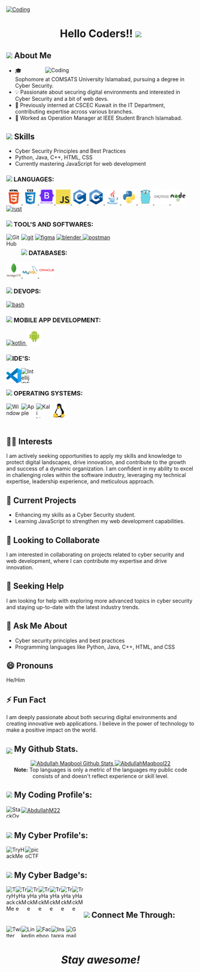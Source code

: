 <a href="https://www.linkedin.com/in/abdullah-maqbool-8b469a25b/" target="blank"><img align="center" alt="Coding" width="1000" src="https://developers.giphy.com/branch/master/static/api-512d36c09662682717108a38bbb5c57d.gif"></a>
<h1 align="center">Hello Coders!!  <img src="https://media.giphy.com/media/hvRJCLFzcasrR4ia7z/giphy.gif" width="35"></h1>

## <img src="https://i.postimg.cc/fk42RgCk/about-me.gif" width="5%">  About Me
<a href="https://www.linkedin.com/in/abdullah-maqbool-8b469a25b/">
<img align="right" alt="Coding" width="400" src="https://i.postimg.cc/HngxzRQj/programming.gif" />
</a>

- 🎓 Sophomore at COMSATS University Islamabad, pursuing a degree in Cyber Security.
- 💡 Passionate about securing digital environments and interested in Cyber Security and a bit of web devs.
- 💼 Previously interned at CSCEC Kuwait in the IT Department, contributing expertise across various branches.
- 🚀 Worked as Operation Manager at IEEE Student Branch Islamabad.
##  <img src="https://media2.giphy.com/media/QssGEmpkyEOhBCb7e1/giphy.gif?cid=ecf05e47a0n3gi1bfqntqmob8g9aid1oyj2wr3ds3mg700bl&rid=giphy.gif" width ="3%"> Skills

- Cyber Security Principles and Best Practices
- Python, Java, C++, HTML, CSS
- Currently mastering JavaScript for web development

### <img src = "https://i.postimg.cc/VkYz479j/Programming-Languages.gif" width=5%> LANGUAGES:
<p align="left"> <a href="https://html.spec.whatwg.org/multipage/" target="_blank"> <img src="https://raw.githubusercontent.com/devicons/devicon/master/icons/html5/html5-original-wordmark.svg" alt="html5" width="40" height="40"/> </a><a href="https://www.w3.org/Style/CSS/" target="_blank"> <img src="https://raw.githubusercontent.com/devicons/devicon/master/icons/css3/css3-original-wordmark.svg" alt="css3" width="40" height="40"/> </a>  <a href="https://getbootstrap.com" target="_blank"> <img src="https://raw.githubusercontent.com/devicons/devicon/master/icons/bootstrap/bootstrap-plain-wordmark.svg" alt="bootstrap" width="40" height="40"/> </a> <a href="https://developer.mozilla.org/en-US/docs/Web/JavaScript" target="_blank"> <img src="https://raw.githubusercontent.com/devicons/devicon/master/icons/javascript/javascript-original.svg" alt="javascript" width="40" height="40"/> </a><a href="https://www.open-std.org/jtc1/sc22/wg14/" target="_blank" rel="noreferrer"> <img src="https://raw.githubusercontent.com/devicons/devicon/master/icons/c/c-original.svg" alt="c" width="40" height="40"/> </a>  <a href="https://isocpp.org/" target="_blank"> <img src="https://raw.githubusercontent.com/devicons/devicon/master/icons/cplusplus/cplusplus-original.svg" alt="cplusplus" width="40" height="40"/> </a>   <a href="https://www.java.com" target="_blank"> <img src="https://raw.githubusercontent.com/devicons/devicon/master/icons/java/java-original.svg" alt="java" width="40" height="40"/> </a>  <a href="https://www.python.org" target="_blank"> <img src="https://raw.githubusercontent.com/devicons/devicon/master/icons/python/python-original.svg" alt="python" width="40" height="40"/> </a>
<align="left"> <a href="https://golang.org" target="_blank" rel="noreferrer"> <img src="https://raw.githubusercontent.com/devicons/devicon/master/icons/go/go-original.svg" alt="go" width="40" height="40"/> </a>
<a href="https://expressjs.com" target="_blank" rel="noreferrer"> <img src="https://raw.githubusercontent.com/devicons/devicon/master/icons/express/express-original-wordmark.svg" alt="express" width="40" height="40"/> </a>
<a href="https://nodejs.org" target="_blank" rel="noreferrer"> <img src="https://raw.githubusercontent.com/devicons/devicon/master/icons/nodejs/nodejs-original-wordmark.svg" alt="nodejs" width="40" height="40"/> </a> 
<a href="https://www.rust-lang.org" target="_blank" rel="noreferrer"> <img src="https://i.postimg.cc/Jn070x5J/d91add8e1561f11455130857e6d0aef9.png" alt="rust" width="40" height="40"/> </a>
</p>

### <img src = "https://i.postimg.cc/ZKWgr2M9/Software-Tools.gif" width=5%>  TOOL'S AND SOFTWARES:
<p align="left"><a href="https://github.com/" target="blank"><img align="left" alt="GitHub" width="40px"  height="40" src="https://user-images.githubusercontent.com/3369400/139447912-e0f43f33-6d9f-45f8-be46-2df5bbc91289.png"/></a>
<a href="https://git-scm.com/" target="_blank"><img src="https://www.vectorlogo.zone/logos/git-scm/git-scm-icon.svg" alt="git" width="40" height="40"/></a>
<a href="https://www.figma.com/" target="_blank"> <img src="https://www.vectorlogo.zone/logos/figma/figma-icon.svg" alt="figma" width="40" height="40"/></a>
<a href="https://www.blender.org/" target="_blank" rel="noreferrer"> <img src="https://download.blender.org/branding/community/blender_community_badge_white.svg" alt="blender" width="40" height="40"/> </a><a href="https://postman.com" target="_blank" rel="noreferrer"> <img src="https://www.vectorlogo.zone/logos/getpostman/getpostman-icon.svg" alt="postman" width="40" height="40"/> </a> </p>

### <img src = "https://i.postimg.cc/gJcPp50Z/giphy.gif" width=5%> DATABASES:
<a href="https://www.mongodb.com/" target="_blank" rel="noreferrer"> <img src="https://raw.githubusercontent.com/devicons/devicon/master/icons/mongodb/mongodb-original-wordmark.svg" alt="mongodb" width="40" height="40"/> </a>
<a href="https://www.mysql.com/" target="_blank" rel="noreferrer"> <img src="https://raw.githubusercontent.com/devicons/devicon/master/icons/mysql/mysql-original-wordmark.svg" alt="mysql" width="40" height="40"/> </a>
 <a href="https://www.oracle.com/" target="_blank" rel="noreferrer"> <img src="https://raw.githubusercontent.com/devicons/devicon/master/icons/oracle/oracle-original.svg" alt="oracle" width="40" height="40"/> </a>
  	<br />
### <img src = "https://i.postimg.cc/fWXrF0nj/devops.gif" width=5%> DEVOPS:
<a href="https://www.gnu.org/software/bash/" target="_blank" rel="noreferrer"> <img src="https://www.vectorlogo.zone/logos/gnu_bash/gnu_bash-icon.svg" alt="bash" width="40" height="40"/> </a>
  	<br />
### <img src = "https://i.postimg.cc/sDmwdYnS/giphy.gif" width=5%> MOBILE APP DEVELOPMENT:
<a href="https://kotlinlang.org" target="_blank" rel="noreferrer"> <img src="https://www.vectorlogo.zone/logos/kotlinlang/kotlinlang-icon.svg" alt="kotlin" width="40" height="40"/> </a> 
<a href="https://developer.android.com" target="_blank" rel="noreferrer"> <img src="https://raw.githubusercontent.com/devicons/devicon/master/icons/android/android-original-wordmark.svg" alt="android" width="40" height="40"/> </a>
  	<br />
### <img src = "https://i.postimg.cc/vHXrZZzf/IDEs.gif" width=5%>IDE'S:
<a href="https://code.visualstudio.com/"><img align="left" alt="Visual Studio Code" width="40px" height="40px"     src="https://raw.githubusercontent.com/github/explore/80688e429a7d4ef2fca1e82350fe8e3517d3494d/topics/visual-studio-code/visual-studio-code.png" /></a>
<a href="https://www.jetbrains.com/idea/"><img align="left" alt="Intellij IDE" width="40px" height="40px"
        src="https://img.icons8.com/color/48/intellij-idea.png" /></a>
  	<br />
<br />

### <img src = "https://i.postimg.cc/3J7MHnSW/os.gif" width=5%> OPERATING SYSTEMS:
<a href="https://www.microsoft.com/en-us/" target="_blank"><img align="left" alt="Windows" width="40px" height="40px" src="https://img.icons8.com/color/48/microsoft.png"/></a>
<a href="https://www.apple.com/" target="blank"><img align="left" alt="Apple"  width="40px" height="40px" src="https://img.icons8.com/color/48/mac-logo.png"/></a>
<a href="https://www.kali.org/" target="_blank"><img align="left" alt="Kali Linux"  width="40px" height="40px" src="https://img.icons8.com/plasticine/100/kali-linux.png"/></a>
<a href="https://www.linux.org/" target="_blank" rel="noreferrer"> <img src="https://raw.githubusercontent.com/devicons/devicon/master/icons/linux/linux-original.svg" alt="linux" width="40" height="40"/> </a> 
        <br />
<br />



## 😶‍🌫️ Interests

I am actively seeking opportunities to apply my skills and knowledge to protect digital landscapes, drive innovation, and contribute to the growth and success of a dynamic organization. I am confident in my ability to excel in challenging roles within the software industry, leveraging my technical expertise, leadership experience, and meticulous approach.

## 🌱 Current Projects

- Enhancing my skills as a Cyber Security student.
- Learning JavaScript to strengthen my web development capabilities.

## 👯 Looking to Collaborate

I am interested in collaborating on projects related to cyber security and web development, where I can contribute my expertise and drive innovation.

## 🤔 Seeking Help

I am looking for help with exploring more advanced topics in cyber security and staying up-to-date with the latest industry trends.

## 💬 Ask Me About

- Cyber security principles and best practices
- Programming languages like Python, Java, C++, HTML, and CSS

## 😄 Pronouns

He/Him

## ⚡ Fun Fact

I am deeply passionate about both securing digital environments and creating innovative web applications. I believe in the power of technology to make a positive impact on the world.

## <img src="https://media1.giphy.com/media/v1.Y2lkPTc5MGI3NjExYzFhYzJkMmQ2MWQ3ZGY3MDhjZTE3MDI2Mzk3NzE1OWQyZTRlMmYwMCZjdD1z/iY8CRBdQXODJSCERIr/giphy.gif" width=5% valign="bottom"> My Github Stats.
<p align="center">
    <a href="https://github.com/AbdullahMaqbool22">
	    <img alt="Abdullah Maqbool Github Stats" src="https://github-readme-stats.vercel.app/api?username=Abdullahmaqbool22&show_icons=true&count_private=true&locale=en&theme=tokyonight&layout=compact" height="230px"/>
	  <img src="https://github-readme-stats.vercel.app/api/top-langs?username=AbdullahMaqbool22&langs_count=10&show_icons=true&locale=en&theme=tokyonight" alt="AbdullahMaqbool22" height="230px"/>
<br/>
</a>
<b>Note:</b> Top languages is only a metric of the languages my public code consists of and doesn't reflect experience or skill level.

  </p>

## <img src = "https://i.postimg.cc/fy9yGZK3/competitive-programmer.gif"  style="border-radius:15%" width=8%> My Coding Profile's:
<a href="https://stackoverflow.com/users/21672098/abdullah-maqbool"><img align="left" alt="StackOverflow"  width="40px" height="30px"
        src="https://raw.githubusercontent.com/rahuldkjain/github-profile-readme-generator/master/src/images/icons/Social/stack-overflow.svg" /></a>
	<a href="https://www.leetcode.com/AbdullahM22" target="blank"><img align="center" src="https://raw.githubusercontent.com/rahuldkjain/github-profile-readme-generator/master/src/images/icons/Social/leet-code.svg" alt="AbdullahM22" height="30" width="40" /></a>
	 <br />
<br />

## <img src="https://i.postimg.cc/Qd9F568Q/ctf-player.gif" style="border-radius:12%" width="10%"> My Cyber Profile's:
<a href="https://tryhackme.com/p/trixycon"><img align="left" alt="TryHackMe"  width="10%" 
        src="https://i.postimg.cc/YS4fP0ZT/tryhackme.png" /></a>
	<a href="https://play.picoctf.org/users/trixycon"><img align="left" alt="picoCTF"  width="40px" height="40px" 
        src="https://i.postimg.cc/XNTSz0CL/pico.png" /></a>
	 <br />
<br />

## <img src="https://media.giphy.com/media/bJ4TVNYNUympPgcpem/giphy.gif" style="border-radius:12%" width="10%"> My Cyber Badge's:
<a href="https://tryhackme.com/p/trixycon"><img align="left" alt="TryHackMe"  width="5%" 
        src="https://assets.tryhackme.com/img/badges/linux.svg" /></a>
	<a href="https://tryhackme.com/p/trixycon"><img align="left" alt="TryHackMe"  width="6%" 
        src="https://assets.tryhackme.com/img/badges/webbed.svg" /></a>
	<a href="https://tryhackme.com/p/trixycon"><img align="left" alt="TryHackMe"  width="6%" 
        src="https://assets.tryhackme.com/img/badges/streak7.svg" /></a>
	<a href="https://tryhackme.com/p/trixycon"><img align="left" alt="TryHackMe"  width="6%" 
        src="https://assets.tryhackme.com/img/badges/streak30.svg" /></a>
	<a href="https://tryhackme.com/p/trixycon"><img align="left" alt="TryHackMe"  width="6%" 
        src="https://assets.tryhackme.com/img/badges/introtooffensivesecurity.svg" /></a>
	<a href="https://tryhackme.com/p/trixycon"><img align="left" alt="TryHackMe"  width="6%" 
        src="https://assets.tryhackme.com/img/badges/firstfour.svg" /></a>
	<a href="https://tryhackme.com/p/trixycon"><img align="left" alt="TryHackMe"  width="6%" 
        src="https://assets.tryhackme.com/img/badges/adventofcyber4.svg" /></a>
	 <br />
<br />


## <img src="https://i.postimg.cc/cLDn0tX8/contact-with-me.gif" width="10%"> Connect Me Through:
<a href="https://twitter.com/AbdullahM228"><img align="left" alt="Twitter" width="40px" height="30px"
        src="https://raw.githubusercontent.com/rahuldkjain/github-profile-readme-generator/master/src/images/icons/Social/twitter.svg" /></a>
<a href="https://www.linkedin.com/in/abdullah-maqbool-8b469a25b/"><img align="left" alt="Linkedin"  width="40px" height="30px"
        src="https://raw.githubusercontent.com/rahuldkjain/github-profile-readme-generator/master/src/images/icons/Social/linked-in-alt.svg" /></a>
<a href="https://www.facebook.com/abdullah.maqbool.359"><img align="left" alt="Facebook" width="40px" height="30px"
        src="https://raw.githubusercontent.com/rahuldkjain/github-profile-readme-generator/master/src/images/icons/Social/facebook.svg" /></a>
<a href="https://www.instagram.com/abdullahmaqbool22/"><img align="left" alt="Instagram"  width="40px" height="30px"
        src="https://raw.githubusercontent.com/rahuldkjain/github-profile-readme-generator/master/src/images/icons/Social/instagram.svg" /></a>
<a href="mailto:abdullahmaqbool08@gmail.com"><img align="left" alt="Gmail"  width="30px" height="30px"
        src="https://img.icons8.com/fluency/48/gmail-new.png" /></a>
        </br>
</br>

<h1 align='center'><i>Stay awesome!</i></h1>





<!--
**AbdullahMaqbool22/AbdullahMaqbool22** is a ✨ _special_ ✨ repository because its `README.md` (this file) appears on your GitHub profile.
Here are some ideas to get you started:
- 🔭 I’m currently working on ...
- 🌱 I’m currently learning ...
- 👯 I’m looking to collaborate on ...
- 🤔 I’m looking for help with ...
- 💬 Ask me about ...
- 📫 How to reach me: ...
- 😄 Pronouns: ...
- ⚡ Fun fact: ...
-->
